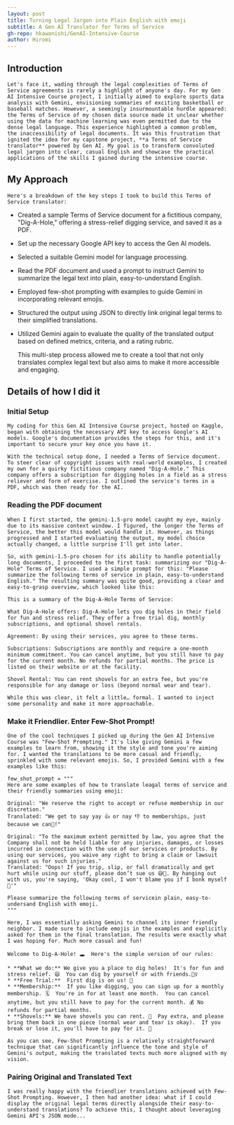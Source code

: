 ```yaml
---
layout: post
title: Turning Legal Jargon into Plain English with emoji 
subtitle: A Gen AI Translator for Terms of Service
gh-repo: hkawanishi/GenAI-Intensive-Course
author: Hiromi
---
```

## Introduction

    Let's face it, wading through the legal complexities of Terms of Service agreements is rarely a highlight of anyone's day. For my Gen AI Intensive Course project, I initially aimed to explore sports data analysis with Gemini, envisioning summaries of exciting basketball or baseball matches. However, a seemingly insurmountable hurdle appeared: the Terms of Service of my chosen data source made it unclear whether using the data for machine learning was even permitted due to the dense legal language. This experience highlighted a common problem, the inaccessibility of legal documents. It was this frustration that ignited the idea for my capstone project, **a Terms of Service translator** powered by Gen AI. My goal is to transform convoluted legal jargon into clear, casual English and showcase the practical applications of the skills I gained during the intensive course.

## My Approach

    Here's a breakdown of the key steps I took to build this Terms of Service translator:

* Created a sample Terms of Service document for a fictitious company, "Dig-A-Hole," offering a stress-relief digging service, and saved it as a PDF.
* Set up the necessary Google API key to access the Gen AI models.
* Selected a suitable Gemini model for language processing.
* Read the PDF document and used a prompt to instruct Gemini to summarize the legal text into plain, easy-to-understand English.
* Employed few-shot prompting with examples to guide Gemini in incorporating relevant emojis.
* Structured the output using JSON to directly link original legal terms to their simplified translations.
* Utilized Gemini again to evaluate the quality of the translated output based on defined metrics, criteria, and a rating rubric.
  
    This multi-step process allowed me to create a tool that not only translates complex legal text but also aims to make it more accessible and engaging.

## Details of how I did it

### Initial Setup

    My coding for this Gen AI Intensive Course project, hosted on Kaggle, began with obtaining the necessary API key to access Google's AI models. Google's documentation provides the steps for this, and it's important to secure your key once you have it.

    With the technical setup done, I needed a Terms of Service document. To steer clear of copyright issues with real-world examples, I created my own for a quirky fictitious company named "Dig-A-Hole." This company offers a subscription for digging holes in a field as a stress reliever and form of exercise. I outlined the service's terms in a PDF, which was then ready for the AI.

### Reading the PDF document

    When I first started, the gemini-1.5-pro model caught my eye, mainly due to its massive context window. I figured, the longer the Terms of Service, the better this model would handle it. However, as things progressed and I started evaluating the output, my model choice actually changed, a little surprise I'll get into later.

    So, with gemini-1.5-pro chosen for its ability to handle potentially long documents, I proceeded to the first task: summarizing our "Dig-A-Hole" Terms of Service. I used a simple prompt for this: "Please summarize the following terms of service in plain, easy-to-understand English." The resulting summary was quite good, providing a clear and easy-to-grasp overview, which looked like this:

`````
This is a summary of the Dig-A-Hole Terms of Service:

What Dig-A-Hole offers: Dig-A-Hole lets you dig holes in their field for fun and stress relief. They offer a free trial dig, monthly subscriptions, and optional shovel rentals.

Agreement: By using their services, you agree to these terms.

Subscriptions: Subscriptions are monthly and require a one-month minimum commitment. You can cancel anytime, but you still have to pay for the current month. No refunds for partial months. The price is listed on their website or at the facility.

Shovel Rental: You can rent shovels for an extra fee, but you're responsible for any damage or loss (beyond normal wear and tear).
`````
    While this was clear, it felt a little… formal. I wanted to inject some personality and make it more approachable.

### Make it Friendlier. Enter Few-Shot Prompt!

    One of the cool techniques I picked up during the Gen AI Intensive Course was "Few-Shot Prompting." It's like giving Gemini a few examples to learn from, showing it the style and tone you're aiming for. I wanted the translations to be more casual and friendly, sprinkled with some relevant emojis. So, I provided Gemini with a few examples like this:

~~~
few_shot_prompt = """
Here are some examples of how to translate leagal terms of service and their friendly summaries using emoji:

Original: "We reserve the right to accept or refuse membership in our discretion." 
Translated: "We get to say yay 👍 or nay 👎 to memberships, just because we can💪!"

Original: "To the maximum extent permitted by law, you agree that the Company shall not be held liable for any injuries, damages, or losses incurred in connection with the use of our services or products. By using our services, you waive any right to bring a claim or lawsuit against us for such injuries."
Translated: "Oops! If you trip, slip, or fall dramatically and get hurt while using our stuff, please don’t sue us 😅🙏. By hanging out with us, you're saying, 'Okay cool, I won't blame you if I bonk myself💖'"

Please summarize the following terms of servicein plain, easy-to-undersand English with emoji.
"""
~~~

    Here, I was essentially asking Gemini to channel its inner friendly neighbor. I made sure to include emojis in the examples and explicitly asked for them in the final translation. The results were exactly what I was hoping for. Much more casual and fun!
 
`````
Welcome to Dig-A-Hole! 🕳️  Here's the simple version of our rules:

* **What we do:** We give you a place to dig holes!  It's for fun and stress relief. 😄  You can dig by yourself or with friends.👯‍♀️
* **Free Trial:**  First dig is on us! 🎉
* **Membership:**  If you like digging, you can sign up for a monthly membership. 🗓️  You're in for at least one month.  You can cancel anytime, but you still have to pay for the current month. 💰 No refunds for partial months.
* **Shovels:** We have shovels you can rent. 🥄  Pay extra, and please bring them back in one piece (normal wear and tear is okay).  If you break or lose it, you'll have to pay for it. 💸
`````

    As you can see, Few-Shot Prompting is a relatively straightforward technique that can significantly influence the tone and style of Gemini's output, making the translated texts much more aligned with my vision.

### Pairing Original and Translated Text

    I was really happy with the friendlier translations achieved with Few-Shot Prompting. However, I then had another idea: what if I could display the original legal terms directly alongside their easy-to-understand translations? To achieve this, I thought about leveraging Gemini API's JSON mode...

 
